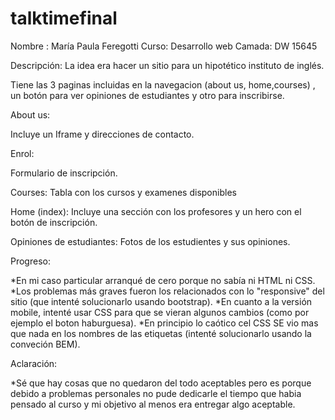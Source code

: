 # talktimefinal

Nombre : María Paula Feregotti
Curso: Desarrollo web
Camada: DW 15645

Descripción: La idea era hacer un sitio para un hipotético instituto de inglés.

Tiene las 3 paginas incluidas en la navegacion (about us, home,courses)  , un botón para ver opiniones de estudiantes y otro para inscribirse.

About us:

Incluye un Iframe y direcciones de contacto.

Enrol:

Formulario de inscripción.

Courses: Tabla con los cursos y examenes disponibles

Home (index): Incluye una sección con los profesores y un hero con el botón de inscripción.

Opiniones de estudiantes: Fotos de los estudientes y sus opiniones.

Progreso:

*En mi caso particular arranqué de cero porque no sabía ni HTML ni CSS.
*Los problemas más graves fueron los relacionados con lo "responsive" del sitio (que intenté solucionarlo usando bootstrap).
*En cuanto a la versión mobile, intenté usar CSS para que se vieran algunos cambios (como por ejemplo el boton haburguesa).
*En principio lo caótico cel CSS SE vio mas que nada en los nombres de las etiquetas (intenté solucionarlo usando la conveción BEM).

Aclaración:

*Sé que hay cosas que no quedaron del todo aceptables pero es porque debido a problemas personales no pude dedicarle el tiempo que habia pensado al curso
y mi objetivo al menos era entregar algo aceptable.
